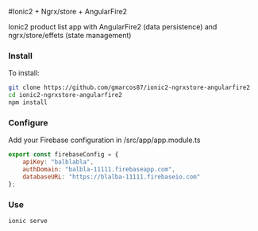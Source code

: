 #Ionic2 + Ngrx/store + AngularFire2

Ionic2 product list app with AngularFire2 (data persistence) and ngrx/store/effets (state management)

### Install
To install:
```bash
git clone https://github.com/gmarcos87/ionic2-ngrxstore-angularfire2
cd ionic2-ngrxstore-angularfire2
npm install
```
### Configure
Add your Firebase configuration in /src/app/app.module.ts
```javascript
export const firebaseConfig = {
    apiKey: "balblabla",
    authDomain: "balbla-11111.firebaseapp.com",
    databaseURL: "https://blalba-11111.firebaseio.com"
};
```

### Use
```bash
ionic serve
```
